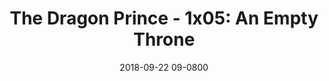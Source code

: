 ---
layout: entry.pug
title: "The Dragon Prince - 1x05: An Empty Throne"
date: 2018-09-22 09-0800
publishDate: 2018-12-31T00:00:00 -0800
broadcastDate: 2017-09-14 09-0800
categories: watchthroughs the-dragon-prince dragon-prince tdp
draft: true
---